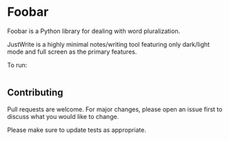 # Foobar

Foobar is a Python library for dealing with word pluralization.

JustWrite is a highly minimal notes/writing tool featuring only dark/light mode and full screen as the primary features.

To run:

```npm run start
```

## Contributing
Pull requests are welcome. For major changes, please open an issue first to discuss what you would like to change.

Please make sure to update tests as appropriate.